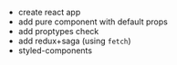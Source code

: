 - create react app
- add pure component with default props
- add proptypes check
- add redux+saga (using `fetch`)
- styled-components
